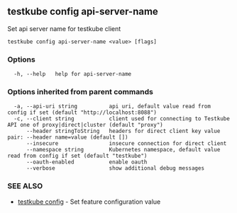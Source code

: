 
<head>
  <meta name="og:type" content="reference-doc" />
</head>

## testkube config api-server-name

Set api server name for testkube client

```
testkube config api-server-name <value> [flags]
```

### Options

```
  -h, --help   help for api-server-name
```

### Options inherited from parent commands

```
  -a, --api-uri string          api uri, default value read from config if set (default "http://localhost:8088")
  -c, --client string           client used for connecting to Testkube API one of proxy|direct|cluster (default "proxy")
      --header stringToString   headers for direct client key value pair: --header name=value (default [])
      --insecure                insecure connection for direct client
      --namespace string        Kubernetes namespace, default value read from config if set (default "testkube")
      --oauth-enabled           enable oauth
      --verbose                 show additional debug messages
```

### SEE ALSO

* [testkube config](testkube_config.md)	 - Set feature configuration value

